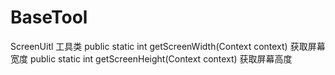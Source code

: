# BaseTool
ScreenUitl  工具类
   public static int getScreenWidth(Context context)  获取屏幕宽度
   public static int getScreenHeight(Context context)  获取屏幕高度
